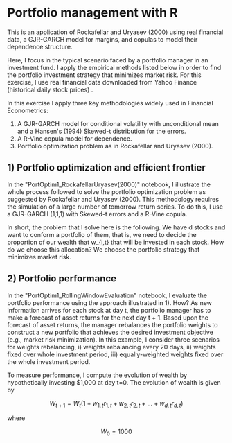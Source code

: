 # Portfolio management with R

This is an application of Rockafellar and Uryasev (2000) using real financial data, a GJR-GARCH model for margins, and copulas to model their dependence structure.

Here, I focus in the typical scenario faced by a portfolio manager in an investment fund. I apply the empirical methods listed below in order to find the portfolio investment strategy that minimizes market risk. For this exercise, I use real financial data downloaded from Yahoo Finance (historical daily stock prices) .

In this exercise I apply three key methodologies widely used in Financial Econometrics:
1. A GJR-GARCH model for conditional volatility with unconditional mean and a Hansen's (1994) Skewed-t distribution for the errors.
2. A R-Vine copula model for dependence.
3. Portfolio optimization problem as in Rockafellar and Uryasev (2000).

 

## 1) Portfolio optimization and efficient frontier
In the "PortOptim1_RockafellarUryasev(2000)" notebook, I illustrate the whole process followed to solve the portfolio optimization problem as suggested by Rockafellar and Uryasev (2000). This methodology requires the simulation of a large number of tomorrow return series. To do this, I use a GJR-GARCH (1,1,1) with Skewed-t errors and a R-Vine copula.

In short, the problem that I solve here is the following. We have d stocks and want to conform a portfolio of them, that is, we need to decide the proportion of our wealth that w_{i,t} that will be invested in each stock. How do we choose this allocation? We choose the portfolio strategy that minimizes market risk.

## 2) Portfolio performance
In the "PortOptim1_RollingWindowEvaluation" notebook, I evaluate the portfolio performance using the approach illustrated in 1). How? As new information arrives for each stock at day t, the portfolio manager has to make a forecast of asset returns for the next day t + 1. Based upon the forecast of asset returns, the manager rebalances the portfolio weights  to construct a new portfolio that achieves the desired investment objective (e.g., market risk minimization). In this example, I consider three scenarios for weights rebalancing, i) weights rebalancing every 20 days, ii) weights fixed over whole investment period, iii) equally-weighted weights fixed over the whole investment period.

To measure performance, I compute the evolution of wealth by hypothetically investing $1,000 at day t=0. The evolution of wealth is given by  
```math
W_{t+1}=W_t(1 + w_{1,t}r_{1,t}+w_{2,t}r_{2,t}+...+w_{d,t}r_{d,t})
```
where 
 
```math
W_0=1000
```
 
